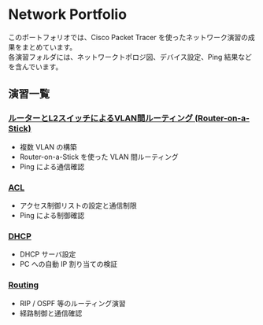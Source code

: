 # Network Portfolio

このポートフォリオでは、Cisco Packet Tracer を使ったネットワーク演習の成果をまとめています。  
各演習フォルダには、ネットワークトポロジ図、デバイス設定、Ping 結果などを含んでいます。

## 演習一覧

### [ルーターとL2スイッチによるVLAN間ルーティング (Router-on-a-Stick)](./VLAN-L2-Router)
- 複数 VLAN の構築
- Router-on-a-Stick を使った VLAN 間ルーティング
- Ping による通信確認

### [ACL](./ACL)
- アクセス制御リストの設定と通信制限
- Ping による制御確認

### [DHCP](./DHCP)
- DHCP サーバ設定
- PC への自動 IP 割り当ての検証

### [Routing](./Routing)
- RIP / OSPF 等のルーティング演習
- 経路制御と通信確認
